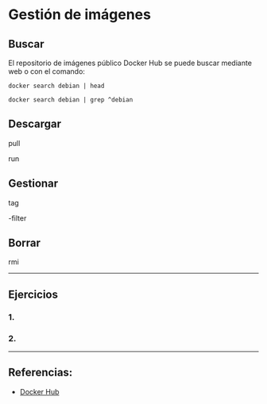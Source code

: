 # Gestión de imágenes

## Buscar

El repositorio de imágenes público Docker Hub se puede buscar mediante web o con el comando:

```
docker search debian | head

docker search debian | grep ^debian
```

## Descargar

pull

run

## Gestionar

tag

-filter

## Borrar

rmi

---

## Ejercicios

### 1.

### 2.

---

## Referencias:

- [Docker Hub](https://hub.docker.com)